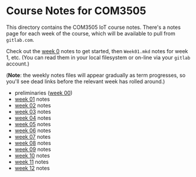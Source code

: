 # Course Notes for COM3505

This directory contains the COM3505 IoT course notes. There's a notes page for
each week of the course, which will be available to pull from `gitlab.com`.

Check out the [week
0](https://gitlab.com/hamishcunningham/unphone/blob/master/doc/com3505/Week00.mkd)
notes to get started, then `Week01.mkd` notes for week 1, etc. (You can read
them in your local filesystem or on-line via your `gitlab` account.)

(**Note**: the weekly notes files will appear gradually as term progresses, so
you'll see dead links before the relevant week has rolled around.)

- preliminaries ([week
  00](https://gitlab.com/hamishcunningham/unphone/blob/master/doc/com3505/Week00.mkd))
- [week 01](Week01.mkd) notes
- [week 02](Week02.mkd) notes
- [week 03](Week03.mkd) notes
- [week 04](Week04.mkd) notes
- [week 05](Week05.mkd) notes
- [week 06](Week06.mkd) notes
- [week 07](Week07.mkd) notes
- [week 08](Week08.mkd) notes
- [week 09](Week09.mkd) notes
- [week 10](Week10.mkd) notes
- [week 11](Week11.mkd) notes
- [week 12](Week12.mkd) notes
